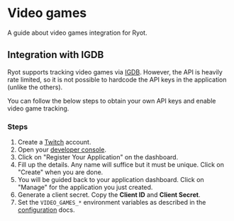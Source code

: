 # Video games

A guide about video games integration for Ryot.

## Integration with IGDB

Ryot supports tracking video games via [IGDB](https://www.igdb.com/). However, the API is
heavily rate limited, so it is not possible to hardcode the API keys in the application
(unlike the others).

You can follow the below steps to obtain your own API keys and enable video game tracking.

### Steps

1. Create a [Twitch](https://twitch.tv) account.
2. Open your [developer console](https://dev.twitch.tv/console).
3. Click on "Register Your Application" on the dashboard.
4. Fill up the details. Any name will suffice but it must be unique. Click on "Create"
   when you are done.
5. You will be guided back to your application dashboard. Click on "Manage" for
   the application you just created.
6. Generate a client secret. Copy the **Client ID** and **Client Secret**.
7. Set the `VIDEO_GAMES_*` environment variables as described in the
   [configuration](../configuration.md#important-parameters) docs.
